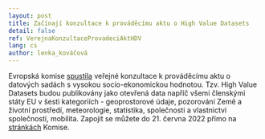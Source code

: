 ```yaml
---
layout: post
title: Začínají konzultace k prováděcímu aktu o High Value Datasets
detail: false
ref: VerejnaKonzultaceProvadeciAktHDV
lang: cs
author: lenka_kováčová
---
```


Evropská komise [spustila] veřejné konzultace k prováděcímu aktu o datových sadách s vysokou socio-ekonomickou hodnotou.
Tzv. High Value Datasets budou publikovány jako otevřená data napříč všemi členskými státy EU v šesti kategoriích - geoprostorové údaje, pozorování Země a životní prostředí, meteorologie, statistika, společnosti a vlastnictví společností, mobilita.
Zapojit se můžete do 21. června 2022 přímo na [stránkách] Komise.

[spustila]: https://digital-strategy.ec.europa.eu/en/news/commission-seeks-views-implementing-act-high-value-datasets "novinka EK k veřejné konzultaci"
[stránkách]: https://ec.europa.eu/info/law/better-regulation/have-your-say/initiatives/12111-Open-data-availability-of-public-datasets_en "veřejná konzultace"
